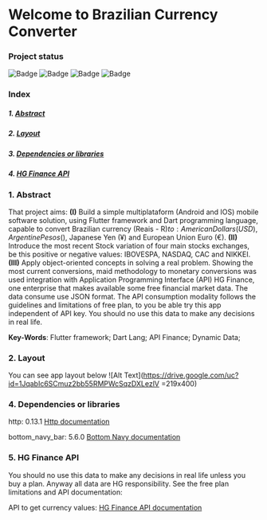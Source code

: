 
# Welcome to Brazilian Currency Converter


### Project status

![Badge](https://img.shields.io/static/v1?label=Framework&message=Flutter&color=blue&style=for-the-badge&logo=FLUTTER)   ![Badge](https://img.shields.io/static/v1?label=Language&message=dart&color=blue&style=for-the-badge&logo=DART) ![Badge](https://img.shields.io/static/v1?label=Project_Stage&message=complete&color=sucess&style=for-the-badge) ![Badge](https://img.shields.io/static/v1?label=API_Integration&message=HG_FINANCE&color=sucess&style=for-the-badge) 

### Index

##### 1. [Abstract](#Abstract)
##### 2. [Layout](#Layout)
##### 3. [Dependencies or libraries](#Dependencies)
##### 4. [HG Finance API](#Data)

### 1. Abstract <a name="Abstract"/>

That project aims: **(I)** Build a simple multiplataform (Android and IOS) mobile software solution, using Flutter framework and Dart programming language, capable to convert Brazilian currency (Reais - R$) to: American Dollars (USD), Argentine Pesos ($), Japanese Yen (¥) and European Union Euro (€). **(II)** Introduce the most recent Stock variation of four main stocks exchanges, be this positive or negative values: IBOVESPA, NASDAQ, CAC and NIKKEI. **(III)** Apply object-oriented concepts in solving a real problem. Showing the most current conversions, maid methodology to monetary conversions was used integration with Application Programming Interface (API) HG Finance, one enterprise that makes available some free financial market data. The data consume use JSON format. The API consumption modality follows the guidelines and limitations of free plan, to you be able try this app independent of API key. You should no use this data to make any decisions in real life.

**Key-Words**: Flutter framework; Dart Lang; API Finance; Dynamic Data;
 
### 2. Layout <a name="Layout"/>
You can see app layout below
![Alt Text](https://drive.google.com/uc?id=1JqabIc6SCmuz2bb55RMPWcSqzDXLezlV =219x400)

### 4. Dependencies or libraries <a name="Dependencies"/>

http: 0.13.1 [Http documentation](https://pub.dev/packages/http)

bottom_navy_bar: 5.6.0 [Bottom Navy documentation](https://pub.dev/packages/bottom_navy_bar)


### 5. HG Finance API <a name="Data"/>

You should no use this data to make any decisions in real life unless you buy a plan. Anyway all data are HG responsibility. See the free plan limitations and API documentation:

API to get currency values: [HG Finance API documentation](https://console.hgbrasil.com/documentation/finance)





#
